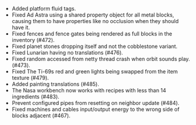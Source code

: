 - Added platform fluid tags.
- Fixed Ad Astra using a shared property object for all metal blocks, causing them to have properties like no occlusion when they should have it.
- Fixed fences and fence gates being rendered as full blocks in the inventory (#472).
- Fixed planet stones dropping itself and not the cobblestone variant.
- Fixed Lunarian having no translations (#476).
- Fixed random accessed from netty thread crash when orbit sounds play. (#473).
- Fixed The Ti-69s red and green lights being swapped from the item texture (#479).
- Added painting translations (#485).
- The Nasa workbench now works with recipes with less than 14 ingredients (#483).
- Prevent configured pipes from resetting on neighbor update (#484).
- Fixed machines and cables input/output energy to the wrong side of blocks adjacent (#467).